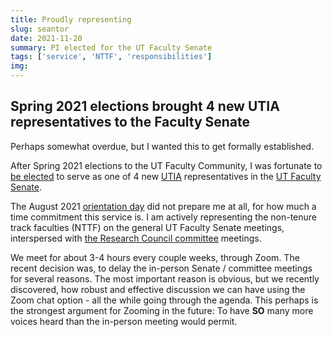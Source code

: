 ```yaml
---
title: Proudly representing
slug: seantor
date: 2021-11-20
summary: PI elected for the UT Faculty Senate
tags: ['service', 'NTTF', 'responsibilities']
img:
---
```


## Spring 2021 elections brought 4 new UTIA representatives to the Faculty Senate

Perhaps somewhat overdue, but I wanted this to get formally established.

After Spring 2021 elections to the UT Faculty Community, I was fortunate to [be elected](http://senate.utk.edu/wp-content/uploads/sites/16/2021/10/21-22-Committees-Draft-1010.pdf) to serve as one of 4 new [UTIA](https://utia.tennessee.edu) representatives in the [UT Faculty Senate](https://senate.utk.edu).

The August 2021 [orientation day](https://www.imdb.com/title/tt1830748/) did not prepare me at all, for how much a time commitment this service is. I am actively representing the non-tenure track faculties (NTTF) on the general UT Faculty Senate meetings, interspersed with [the Research Council committee](https://senate.utk.edu/committees/#single-collapse-11) meetings.

We meet for about 3-4 hours every couple weeks, through Zoom. The recent decision was, to delay the in-person Senate / committee meetings for several reasons. The most important reason is obvious, but we recently discovered, how robust and effective discussion we can have using the Zoom chat option - all the while going through the agenda. This perhaps is the strongest argument for Zooming in the future: To have **SO** many more voices heard than the in-person meeting would permit.